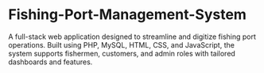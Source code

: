 # Fishing-Port-Management-System
A full-stack web application designed to streamline and digitize fishing port operations. Built using PHP, MySQL, HTML, CSS, and JavaScript, the system supports fishermen, customers, and admin roles with tailored dashboards and features.
